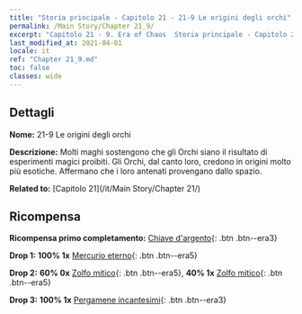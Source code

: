 ```yaml
---
title: "Storia principale - Capitolo 21 - 21-9 Le origini degli orchi"
permalink: /Main Story/Chapter 21_9/
excerpt: "Capitolo 21 - 9. Era of Chaos  Storia principale - Capitolo 21_9. 21-9 Le origini degli orchi"
last_modified_at: 2021-04-01
locale: it
ref: "Chapter 21_9.md"
toc: false
classes: wide
---
```


## Dettagli

 **Nome:** 21-9 Le origini degli orchi

 **Descrizione:** Molti maghi sostengono che gli Orchi siano il risultato di esperimenti magici proibiti. Gli Orchi, dal canto loro, credono in origini molto più esotiche. Affermano che i loro antenati provengano dallo spazio.

 **Related to:** [Capitolo 21](/it/Main Story/Chapter 21/)

## Ricompensa

 **Ricompensa primo completamento:** [Chiave d'argento](/it/Items/con_693/){: .btn .btn--era3}

 **Drop 1:** **100% 1x** [Mercurio eterno](/it/Items/mat_70/){: .btn .btn--era5}

 **Drop 2:** **60% 0x** [Zolfo mitico](/it/Items/mat_64/){: .btn .btn--era5}, **40% 1x** [Zolfo mitico](/it/Items/mat_64/){: .btn .btn--era5}

 **Drop 3:** **100% 1x** [Pergamene incantesimi](/it/Items/con_694/){: .btn .btn--era3}

